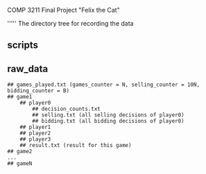 COMP 3211 Final Project
"Felix the Cat"

'''''
The directory tree for recording the data
## scripts
## raw_data
	## games_played.txt (games_counter = N, selling_counter = 10N, bidding_counter = B)
	## game1
		## player0
			## decision_counts.txt
			## selling.txt (all selling decisions of player0)
			## bidding.txt (all bidding decisions of player0)
		## player1
		## player2
		## player3
		## result.txt (result for this game)
	## game2
	...
	## gameN